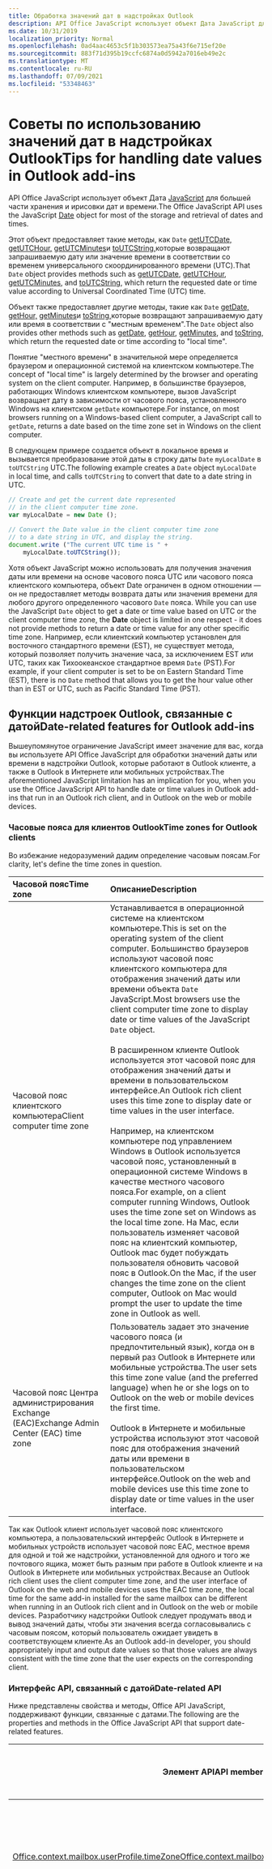 ```yaml
---
title: Обработка значений дат в надстройках Outlook
description: API Office JavaScript использует объект Дата JavaScript для большей части хранения и ирисовки дат и времени.
ms.date: 10/31/2019
localization_priority: Normal
ms.openlocfilehash: 0ad4aac4653c5f1b303573ea75a43f6e715ef20e
ms.sourcegitcommit: 883f71d395b19ccfc6874a0d5942a7016eb49e2c
ms.translationtype: MT
ms.contentlocale: ru-RU
ms.lasthandoff: 07/09/2021
ms.locfileid: "53348463"
---
```

# <a name="tips-for-handling-date-values-in-outlook-add-ins"></a><span data-ttu-id="0f69d-103">Советы по использованию значений дат в надстройках Outlook</span><span class="sxs-lookup"><span data-stu-id="0f69d-103">Tips for handling date values in Outlook add-ins</span></span>

<span data-ttu-id="0f69d-104">API Office JavaScript использует объект Дата [JavaScript](https://www.w3schools.com/jsref/jsref_obj_date.asp) для большей части хранения и ирисовки дат и времени.</span><span class="sxs-lookup"><span data-stu-id="0f69d-104">The Office JavaScript API uses the JavaScript [Date](https://www.w3schools.com/jsref/jsref_obj_date.asp) object for most of the storage and retrieval of dates and times.</span></span> 

<span data-ttu-id="0f69d-105">Этот объект предоставляет такие методы, как `Date` [getUTCDate,](https://www.w3schools.com/jsref/jsref_getutcdate.asp) [getUTCHour,](https://www.w3schools.com/jsref/jsref_getutchours.asp) [getUTCMinutes](https://www.w3schools.com/jsref/jsref_getutcminutes.asp)и [toUTCString,](https://www.w3schools.com/jsref/jsref_toutcstring.asp)которые возвращают запрашиваемую дату или значение времени в соответствии со временем универсального скоординированного времени (UTC).</span><span class="sxs-lookup"><span data-stu-id="0f69d-105">That `Date` object provides methods such as [getUTCDate](https://www.w3schools.com/jsref/jsref_getutcdate.asp), [getUTCHour](https://www.w3schools.com/jsref/jsref_getutchours.asp), [getUTCMinutes](https://www.w3schools.com/jsref/jsref_getutcminutes.asp), and [toUTCString](https://www.w3schools.com/jsref/jsref_toutcstring.asp), which return the requested date or time value according to Universal Coordinated Time (UTC) time.</span></span>

<span data-ttu-id="0f69d-106">Объект также предоставляет другие методы, такие как `Date` [getDate,](https://www.w3schools.com/jsref/jsref_getutcdate.asp) [getHour,](https://www.w3schools.com/jsref/jsref_getutchours.asp) [getMinutes](https://www.w3schools.com/jsref/jsref_getminutes.asp)и [toString,](https://www.w3schools.com/jsref/jsref_tostring_date.asp)которые возвращают запрашиваемую дату или время в соответствии с "местным временем".</span><span class="sxs-lookup"><span data-stu-id="0f69d-106">The `Date` object also provides other methods such as [getDate](https://www.w3schools.com/jsref/jsref_getutcdate.asp), [getHour](https://www.w3schools.com/jsref/jsref_getutchours.asp), [getMinutes](https://www.w3schools.com/jsref/jsref_getminutes.asp), and [toString](https://www.w3schools.com/jsref/jsref_tostring_date.asp), which return the requested date or time according to "local time".</span></span>

<span data-ttu-id="0f69d-107">Понятие "местного времени" в значительной мере определяется браузером и операционной системой на клиентском компьютере.</span><span class="sxs-lookup"><span data-stu-id="0f69d-107">The concept of "local time" is largely determined by the browser and operating system on the client computer.</span></span> <span data-ttu-id="0f69d-108">Например, в большинстве браузеров, работающих Windows клиентском компьютере, вызов JavaScript возвращает дату в зависимости от часового пояса, установленного Windows на клиентском `getDate` компьютере.</span><span class="sxs-lookup"><span data-stu-id="0f69d-108">For instance, on most browsers running on a Windows-based client computer, a JavaScript call to `getDate`, returns a date based on the time zone set in Windows on the client computer.</span></span>

<span data-ttu-id="0f69d-109">В следующем примере создается объект в локальное время и вызывается преобразование этой даты в строку даты `Date` `myLocalDate` в `toUTCString` UTC.</span><span class="sxs-lookup"><span data-stu-id="0f69d-109">The following example creates a `Date` object `myLocalDate` in local time, and calls `toUTCString` to convert that date to a date string in UTC.</span></span>

```js
// Create and get the current date represented 
// in the client computer time zone.
var myLocalDate = new Date (); 

// Convert the Date value in the client computer time zone
// to a date string in UTC, and display the string.
document.write ("The current UTC time is " + 
    myLocalDate.toUTCString());
```

<span data-ttu-id="0f69d-110">Хотя объект JavaScript можно использовать для получения значения даты или времени на основе часового пояса UTC или часового пояса клиентского компьютера, объект Date ограничен в одном отношении — он не предоставляет методы возврата даты или значения времени для любого другого определенного часового `Date` пояса. </span><span class="sxs-lookup"><span data-stu-id="0f69d-110">While you can use the JavaScript `Date` object to get a date or time value based on UTC or the client computer time zone, the **Date** object is limited in one respect - it does not provide methods to return a date or time value for any other specific time zone.</span></span> <span data-ttu-id="0f69d-111">Например, если клиентский компьютер установлен для восточного стандартного времени (EST), не существует метода, который позволяет получить значение часа, за исключением EST или UTC, таких как Тихоокеанское стандартное время `Date` (PST).</span><span class="sxs-lookup"><span data-stu-id="0f69d-111">For example, if your client computer is set to be on Eastern Standard Time (EST), there is no `Date` method that allows you to get the hour value other than in EST or UTC, such as Pacific Standard Time (PST).</span></span>


## <a name="date-related-features-for-outlook-add-ins"></a><span data-ttu-id="0f69d-112">Функции надстроек Outlook, связанные с датой</span><span class="sxs-lookup"><span data-stu-id="0f69d-112">Date-related features for Outlook add-ins</span></span>

<span data-ttu-id="0f69d-113">Вышеупомянутое ограничение JavaScript имеет значение для вас, когда вы используете API Office JavaScript для обработки значений даты или времени в надстройки Outlook, которые работают в Outlook клиенте, а также в Outlook в Интернете или мобильных устройствах.</span><span class="sxs-lookup"><span data-stu-id="0f69d-113">The aforementioned JavaScript limitation has an implication for you, when you use the Office JavaScript API to handle date or time values in Outlook add-ins that run in an Outlook rich client, and in Outlook on the web or mobile devices.</span></span>


### <a name="time-zones-for-outlook-clients"></a><span data-ttu-id="0f69d-114">Часовые пояса для клиентов Outlook</span><span class="sxs-lookup"><span data-stu-id="0f69d-114">Time zones for Outlook clients</span></span>

<span data-ttu-id="0f69d-115">Во избежание недоразумений дадим определение часовым поясам.</span><span class="sxs-lookup"><span data-stu-id="0f69d-115">For clarity, let's define the time zones in question.</span></span>

|<span data-ttu-id="0f69d-116">**Часовой пояс**</span><span class="sxs-lookup"><span data-stu-id="0f69d-116">**Time zone**</span></span>|<span data-ttu-id="0f69d-117">**Описание**</span><span class="sxs-lookup"><span data-stu-id="0f69d-117">**Description**</span></span>|
|:-----|:-----|
|<span data-ttu-id="0f69d-118">Часовой пояс клиентского компьютера</span><span class="sxs-lookup"><span data-stu-id="0f69d-118">Client computer time zone</span></span>|<span data-ttu-id="0f69d-119">Устанавливается в операционной системе на клиентском компьютере.</span><span class="sxs-lookup"><span data-stu-id="0f69d-119">This is set on the operating system of the client computer.</span></span> <span data-ttu-id="0f69d-120">Большинство браузеров используют часовой пояс клиентского компьютера для отображения значений даты или времени объекта `Date` JavaScript.</span><span class="sxs-lookup"><span data-stu-id="0f69d-120">Most browsers use the client computer time zone to display date or time values of the JavaScript `Date` object.</span></span><br/><br/><span data-ttu-id="0f69d-121">В расширенном клиенте Outlook используется этот часовой пояс для отображения значений даты и времени в пользовательском интерфейсе.</span><span class="sxs-lookup"><span data-stu-id="0f69d-121">An Outlook rich client uses this time zone to display date or time values in the user interface.</span></span> <br/><br/><span data-ttu-id="0f69d-122">Например, на клиентском компьютере под управлением Windows в Outlook используется часовой пояс, установленный в операционной системе Windows в качестве местного часового пояса.</span><span class="sxs-lookup"><span data-stu-id="0f69d-122">For example, on a client computer running Windows, Outlook uses the time zone set on Windows as the local time zone.</span></span> <span data-ttu-id="0f69d-123">На Mac, если пользователь изменяет часовой пояс на клиентский компьютер, Outlook mac будет побуждать пользователя обновить часовой пояс в Outlook.</span><span class="sxs-lookup"><span data-stu-id="0f69d-123">On the Mac, if the user changes the time zone on the client computer, Outlook on Mac would prompt the user to update the time zone in Outlook as well.</span></span>|
|<span data-ttu-id="0f69d-124">Часовой пояс Центра администрирования Exchange (EAC)</span><span class="sxs-lookup"><span data-stu-id="0f69d-124">Exchange Admin Center (EAC) time zone</span></span>|<span data-ttu-id="0f69d-125">Пользователь задает это значение часового пояса (и предпочтительный язык), когда он в первый раз Outlook в Интернете или мобильные устройства.</span><span class="sxs-lookup"><span data-stu-id="0f69d-125">The user sets this time zone value (and the preferred language) when he or she logs on to Outlook on the web or mobile devices the first time.</span></span> <br/><br/><span data-ttu-id="0f69d-126">Outlook в Интернете и мобильные устройства используют этот часовой пояс для отображения значений даты или времени в пользовательском интерфейсе.</span><span class="sxs-lookup"><span data-stu-id="0f69d-126">Outlook on the web and mobile devices use this time zone to display date or time values in the user interface.</span></span>|

<span data-ttu-id="0f69d-127">Так как Outlook клиент использует часовой пояс клиентского компьютера, а пользовательский интерфейс Outlook в Интернете и мобильных устройств использует часовой пояс EAC, местное время для одной и той же надстройки, установленной для одного и того же почтового ящика, может быть разным при работе в Outlook клиенте и на Outlook в Интернете или мобильных устройствах.</span><span class="sxs-lookup"><span data-stu-id="0f69d-127">Because an Outlook rich client uses the client computer time zone, and the user interface of Outlook on the web and mobile devices uses the EAC time zone, the local time for the same add-in installed for the same mailbox can be different when running in an Outlook rich client and in Outlook on the web or mobile devices.</span></span> <span data-ttu-id="0f69d-128">Разработчику надстройки Outlook следует продумать ввод и вывод значений даты, чтобы эти значения всегда согласовывались с часовым поясом, который пользователь ожидает увидеть в соответствующем клиенте.</span><span class="sxs-lookup"><span data-stu-id="0f69d-128">As an Outlook add-in developer, you should appropriately input and output date values so that those values are always consistent with the time zone that the user expects on the corresponding client.</span></span>


### <a name="date-related-api"></a><span data-ttu-id="0f69d-129">Интерфейс API, связанный с датой</span><span class="sxs-lookup"><span data-stu-id="0f69d-129">Date-related API</span></span>

<span data-ttu-id="0f69d-130">Ниже представлены свойства и методы, Office API JavaScript, поддерживают функции, связанные с датами.</span><span class="sxs-lookup"><span data-stu-id="0f69d-130">The following are the properties and methods in the Office JavaScript API that support date-related features.</span></span>

|<span data-ttu-id="0f69d-131">Элемент API</span><span class="sxs-lookup"><span data-stu-id="0f69d-131">API member</span></span>|<span data-ttu-id="0f69d-132">Представление часового пояса</span><span class="sxs-lookup"><span data-stu-id="0f69d-132">Time zone representation</span></span>|<span data-ttu-id="0f69d-133">Пример в расширенном клиенте Outlook</span><span class="sxs-lookup"><span data-stu-id="0f69d-133">Example in an Outlook rich client</span></span>|<span data-ttu-id="0f69d-134">Пример в Outlook в Интернете или мобильных устройствах</span><span class="sxs-lookup"><span data-stu-id="0f69d-134">Example in Outlook on the web or mobile devices</span></span>|
|--------------|----------------------------|-------------------------------------|-------------------|
|[<span data-ttu-id="0f69d-135">Office.context.mailbox.userProfile.timeZone</span><span class="sxs-lookup"><span data-stu-id="0f69d-135">Office.context.mailbox.userProfile.timeZone</span></span>](/javascript/api/outlook/office.userprofile?view=outlook-js-preview&preserve-view=true#timezone)|<span data-ttu-id="0f69d-136">В расширенном клиенте Outlook это свойство возвращает часовой пояс клиентского компьютера.</span><span class="sxs-lookup"><span data-stu-id="0f69d-136">In an Outlook rich client, this property returns the client computer time zone.</span></span> <span data-ttu-id="0f69d-137">В Outlook в Интернете и мобильных устройствах это свойство возвращает часовой пояс EAC.</span><span class="sxs-lookup"><span data-stu-id="0f69d-137">In Outlook on the web and mobile devices, this property returns the EAC time zone.</span></span> |<span data-ttu-id="0f69d-138">EST</span><span class="sxs-lookup"><span data-stu-id="0f69d-138">EST</span></span>|<span data-ttu-id="0f69d-139">PST</span><span class="sxs-lookup"><span data-stu-id="0f69d-139">PST</span></span>|
|<span data-ttu-id="0f69d-140">[Office.context.mailbox.item.dateTimeCreated](../reference/objectmodel/preview-requirement-set/office.context.mailbox.item.md#properties) и [Office.context.mailbox.item.dateTimeModified](../reference/objectmodel/preview-requirement-set/office.context.mailbox.item.md#properties)</span><span class="sxs-lookup"><span data-stu-id="0f69d-140">[Office.context.mailbox.item.dateTimeCreated](../reference/objectmodel/preview-requirement-set/office.context.mailbox.item.md#properties) and [Office.context.mailbox.item.dateTimeModified](../reference/objectmodel/preview-requirement-set/office.context.mailbox.item.md#properties)</span></span>|<span data-ttu-id="0f69d-141">Каждое из этих свойств возвращает объект `Date` JavaScript.</span><span class="sxs-lookup"><span data-stu-id="0f69d-141">Each of these properties returns a JavaScript `Date` object.</span></span> <span data-ttu-id="0f69d-142">Это значение правильно UTC, как показано в следующем примере, имеет одинаковое значение в Outlook `Date` `myUTCDate` клиенте, Outlook в Интернете и мобильных устройствах.</span><span class="sxs-lookup"><span data-stu-id="0f69d-142">This `Date` value is UTC-correct, as shown in the following example - `myUTCDate` has the same value in an Outlook rich client, Outlook on the web and mobile devices.</span></span><br/><br/>`var myDate = Office.mailbox.item.dateTimeCreated;`<br/>`var myUTCDate = myDate.getUTCDate;`<br/><br/><span data-ttu-id="0f69d-143">Однако вызов возвращает значение даты в часовом поясе клиентского компьютера, которое соответствует часовому поясу, используемому для отображения значений времени даты в интерфейсе клиента Outlook, но может быть иным, чем часовой пояс EAC, используемый Outlook в Интернете и мобильными устройствами в пользовательском `myDate.getDate` интерфейсе.</span><span class="sxs-lookup"><span data-stu-id="0f69d-143">However, calling  `myDate.getDate` returns a date value in the client computer time zone, which is consistent with the time zone used to display date times values in the Outlook rich client interface, but may be different from the EAC time zone that Outlook on the web and mobile devices use in its user interface.</span></span>|<span data-ttu-id="0f69d-144">Если элемент создан в 9 часов утра в формате времени UTC, для метода</span><span class="sxs-lookup"><span data-stu-id="0f69d-144">If the item is created at 9am UTC:</span></span><br/><br/>`Office.mailbox.item.`<br/><span data-ttu-id="0f69d-145">`dateTimeCreated.getHours` возвращается значение 4 часа утра в формате времени EST.</span><span class="sxs-lookup"><span data-stu-id="0f69d-145">`dateTimeCreated.getHours` returns 4am EST.</span></span><br/><br/><span data-ttu-id="0f69d-146">Если элемент изменен в 11 часов утра в формате времени UTC, для метода</span><span class="sxs-lookup"><span data-stu-id="0f69d-146">If the item is modified at 11am UTC:</span></span><br/><br/>`Office.mailbox.item.`<br/><span data-ttu-id="0f69d-147">`dateTimeModified.getHours` возвращается значение 6 часов утра в формате времени EST.</span><span class="sxs-lookup"><span data-stu-id="0f69d-147">`dateTimeModified.getHours` returns 6am EST.</span></span>|<span data-ttu-id="0f69d-148">Если элемент создан в 9 часов утра в формате времени UTC, для метода</span><span class="sxs-lookup"><span data-stu-id="0f69d-148">If the item creation time is 9am UTC:</span></span><br/><br/>`Office.mailbox.item.`</br><span data-ttu-id="0f69d-149">`dateTimeCreated.getHours` возвращается значение 4 часа утра в формате времени EST.</span><span class="sxs-lookup"><span data-stu-id="0f69d-149">`dateTimeCreated.getHours` returns 4am EST.</span></span><br/><br/><span data-ttu-id="0f69d-150">Если элемент изменен в 11 часов утра в формате времени UTC, для метода</span><span class="sxs-lookup"><span data-stu-id="0f69d-150">If the item is modified at 11am UTC:</span></span><br/><br/>`Office.mailbox.item.`</br><span data-ttu-id="0f69d-151">`dateTimeModified.getHours` возвращается значение 6 часов утра в формате времени EST.</span><span class="sxs-lookup"><span data-stu-id="0f69d-151">`dateTimeModified.getHours` returns 6am EST.</span></span><br/><br/><span data-ttu-id="0f69d-152">Обратите внимание, что если необходимо отобразить время создания или изменения в пользовательском интерфейсе, следует сначала преобразовать время в формат PST, чтобы оно соответствовало формату времени остального пользовательского интерфейса.</span><span class="sxs-lookup"><span data-stu-id="0f69d-152">Notice that if you want to display the creation or modification time in the user interface, you would want to first convert the time to PST to be consistent with the rest of the user interface.</span></span>|
|[<span data-ttu-id="0f69d-153">Office.context.mailbox.displayNewAppointmentForm</span><span class="sxs-lookup"><span data-stu-id="0f69d-153">Office.context.mailbox.displayNewAppointmentForm</span></span>](../reference/objectmodel/preview-requirement-set/office.context.mailbox.md#methods)|<span data-ttu-id="0f69d-154">Для каждого из _параметров_ _"Начните" и "Конец"_ требуется объект JavaScript. `Date`</span><span class="sxs-lookup"><span data-stu-id="0f69d-154">Each of the  _Start_ and _End_ parameters requires a JavaScript `Date` object.</span></span> <span data-ttu-id="0f69d-155">Аргументы должны быть корректно UTC независимо от часового пояса, используемого в пользовательском интерфейсе богатого клиента Outlook или Outlook в Интернете или мобильных устройств.</span><span class="sxs-lookup"><span data-stu-id="0f69d-155">The arguments should be UTC-correct regardless of the time zone used in the user interface of an Outlook rich client, or Outlook on the web or mobile devices.</span></span>|<span data-ttu-id="0f69d-156">Если значениями начального и конечного времени для формы встречи являются 9 и 11 часов утра в формате времени UTC, следует убедиться, что аргументы `start` и `end` правильны относительно формата времени UTC. Это означает, что для метода</span><span class="sxs-lookup"><span data-stu-id="0f69d-156">If the start and end times for the appointment form are 9am UTC and 11am UTC, then you should assure that the `start` and `end` arguments are UTC-correct, which means:</span></span><br/><br/><ul><li><span data-ttu-id="0f69d-157">`start.getUTCHours` возвращается значение 9 часов утра в формате времени UTC, а для метода</span><span class="sxs-lookup"><span data-stu-id="0f69d-157">`start.getUTCHours` returns 9am UTC</span></span></li><li><span data-ttu-id="0f69d-158">`end.getUTCHours` возвращается значение 11 часов утра в формате времени UTC</span><span class="sxs-lookup"><span data-stu-id="0f69d-158">`end.getUTCHours` returns 11am UTC</span></span></li></ul>|<span data-ttu-id="0f69d-159">Если значениями начального и конечного времени для формы встречи являются 9 и 11 часов утра в формате времени UTC, следует убедиться, что аргументы `start` и `end` правильны относительно формата времени UTC. Это означает, что для метода</span><span class="sxs-lookup"><span data-stu-id="0f69d-159">If the start and end times for the appointment form are 9am UTC and 11am UTC, then you should assure that the `start` and `end` arguments are UTC-correct, which means:</span></span><br/><br/><ul><li><span data-ttu-id="0f69d-160">`start.getUTCHours` возвращается значение 9 часов утра в формате времени UTC, а для метода</span><span class="sxs-lookup"><span data-stu-id="0f69d-160">`start.getUTCHours` returns 9am UTC</span></span></li><li><span data-ttu-id="0f69d-161">`end.getUTCHours` возвращается значение 11 часов утра в формате времени UTC</span><span class="sxs-lookup"><span data-stu-id="0f69d-161">`end.getUTCHours` returns 11am UTC</span></span></li></ul>|

## <a name="helper-methods-for-date-related-scenarios"></a><span data-ttu-id="0f69d-162">Вспомогательные методы для сценариев, связанных с датами</span><span class="sxs-lookup"><span data-stu-id="0f69d-162">Helper methods for date-related scenarios</span></span>


<span data-ttu-id="0f69d-163">Как описано в предыдущих разделах, так как "локальное время" для пользователя в Outlook в Интернете или мобильных устройствах может быть разным для богатого клиента Outlook, но объект даты **JavaScript** поддерживает преобразование только в часовой пояс клиента или UTC, API javaScript Office предоставляет два метода: [Office.context.mailbox.convertToLocalClientTime](../reference/objectmodel/preview-requirement-set/office.context.mailbox.md#methods) и [Office.context.mailbox.convertToUtcClientTime](../reference/objectmodel/preview-requirement-set/office.context.mailbox.md#methods).</span><span class="sxs-lookup"><span data-stu-id="0f69d-163">As described in the preceding sections, because the "local time" for a user in Outlook on the web or mobile devices can be different on an Outlook rich client, but the JavaScript **Date** object supports converting to only the client computer time zone or UTC, the Office JavaScript API provides two helper methods: [Office.context.mailbox.convertToLocalClientTime](../reference/objectmodel/preview-requirement-set/office.context.mailbox.md#methods) and [Office.context.mailbox.convertToUtcClientTime](../reference/objectmodel/preview-requirement-set/office.context.mailbox.md#methods).</span></span>

<span data-ttu-id="0f69d-164">Эти методы помощника заботятся о необходимости по-разному обрабатывать дату или время для следующих двух сценариев, связанных с датами, в Outlook клиенте, Outlook в Интернете и мобильных устройствах, тем самым усиливая "один раз записи" для разных клиентов надстройки.</span><span class="sxs-lookup"><span data-stu-id="0f69d-164">These helper methods take care of any need to handle date or time differently for the following two date-related scenarios, in an Outlook rich client, Outlook on the web and mobile devices, thus reinforcing "write-once" for different clients of your add-in.</span></span>


### <a name="scenario-a-displaying-item-creation-or-modified-time"></a><span data-ttu-id="0f69d-165">Сценарий A. Отображение времени создания или изменения элементов</span><span class="sxs-lookup"><span data-stu-id="0f69d-165">Scenario A: Displaying item creation or modified time</span></span>

<span data-ttu-id="0f69d-166">Если отображается время создания элемента () или время изменения (в пользовательском интерфейсе, сначала используйте для преобразования объекта, предоставленного этими свойствами, чтобы получить представление словаря в соответствующее `Item.dateTimeCreated` `Item.dateTimeModified` `convertToLocalClientTime` `Date` локальное время.</span><span class="sxs-lookup"><span data-stu-id="0f69d-166">If you are displaying the item creation time (`Item.dateTimeCreated`) or modification time (`Item.dateTimeModified`in the user interface, first use `convertToLocalClientTime` to convert the `Date` object provided by these properties to obtain a dictionary representation in the appropriate local time.</span></span> <span data-ttu-id="0f69d-167">Затем отображаются части даты словаря.</span><span class="sxs-lookup"><span data-stu-id="0f69d-167">Then display the parts of the dictionary date.</span></span> <span data-ttu-id="0f69d-168">Ниже приводится пример этого сценария.</span><span class="sxs-lookup"><span data-stu-id="0f69d-168">The following is an example of this scenario.</span></span>


```js
// This date is UTC-correct.
var myDate = Office.context.mailbox.item.dateTimeCreated;

// Call helper method to get date in dictionary format, 
// represented in the appropriate local time.
// In an Outlook rich client, this is dictionary format 
// in client computer time zone.
// In Outlook on the web or mobile devices, this dictionary 
// format is in EAC time zone.
var myLocalDictionaryDate = Office.context.mailbox.convertToLocalClientTime(myDate);

// Display different parts of the dictionary date.
document.write ("The item was created at " + myLocalDictionaryDate["hours"] + 
    ":" + myLocalDictionaryDate["minutes"]);)
```

<span data-ttu-id="0f69d-169">Обратите внимание на разницу между богатым клиентом Outlook клиентом и Outlook в Интернете `convertToLocalClientTime` или мобильными устройствами:</span><span class="sxs-lookup"><span data-stu-id="0f69d-169">Note that `convertToLocalClientTime` takes care of the difference between an Outlook rich client, and Outlook on the web or mobile devices:</span></span>


- <span data-ttu-id="0f69d-170">Если обнаруживает, что текущее приложение является богатым клиентом, метод преобразует представление в представление словаря в том же часовом поясе клиентского компьютера, в соответствии с остальной частью богатого пользовательского интерфейса `convertToLocalClientTime` `Date` клиента.</span><span class="sxs-lookup"><span data-stu-id="0f69d-170">If `convertToLocalClientTime` detects the current application is a rich client, the method converts the `Date` representation to a dictionary representation in the same client computer time zone, consistent with the rest of the rich client user interface.</span></span>
    
- <span data-ttu-id="0f69d-171">Если обнаруживается текущее приложение Outlook в Интернете или мобильных устройств, метод преобразует представление UTC-правильно в формат словаря в часовом поясе EAC, в соответствии с остальной частью пользовательского интерфейса Outlook в Интернете или мобильных `convertToLocalClientTime` `Date` устройств.</span><span class="sxs-lookup"><span data-stu-id="0f69d-171">If `convertToLocalClientTime` detects the current application is Outlook on the web or mobile devices, the method converts the UTC-correct `Date` representation to a dictionary format in the EAC time zone, consistent with the rest of the Outlook on the web or mobile devices user interface.</span></span>
    

### <a name="scenario-b-displaying-start-and-end-dates-in-a-new-appointment-form"></a><span data-ttu-id="0f69d-172">Сценарий Б. Отображение дат начала и окончания в форме создания встречи</span><span class="sxs-lookup"><span data-stu-id="0f69d-172">Scenario B: Displaying start and end dates in a new appointment form</span></span>

<span data-ttu-id="0f69d-173">Если вы получаете в качестве ввода различные части значения даты, представленного в локальное время, и хотели бы предоставить это значение словаря в виде начала или окончания в форме встречи, сначала используйте метод помощника для преобразования значения словаря в объект, правильный `convertToUtcClientTime` `Date` UTC.</span><span class="sxs-lookup"><span data-stu-id="0f69d-173">If you are obtaining as input different parts of a date-time value represented in the local time, and would like to provide this dictionary input value as a start or end time in an appointment form, first use the `convertToUtcClientTime` helper method to convert the dictionary value to a UTC-correct `Date` object.</span></span>

<span data-ttu-id="0f69d-174">В указанном ниже примере предположим, что `myLocalDictionaryStartDate` и `myLocalDictionaryEndDate` — значения даты и времени в формате словаря, полученные от пользователя.</span><span class="sxs-lookup"><span data-stu-id="0f69d-174">In the following example, assume  `myLocalDictionaryStartDate` and `myLocalDictionaryEndDate` are date-time values in dictionary format that you have obtained from the user.</span></span> <span data-ttu-id="0f69d-175">Эти значения основаны на локальном времени, в зависимости от клиентской платформы.</span><span class="sxs-lookup"><span data-stu-id="0f69d-175">These values are based on the local time, dependent on the client platform.</span></span>

```js
var myUTCCorrectStartDate = Office.context.mailbox.convertToUtcClientTime(myLocalDictionaryStartDate);
var myUTCCorrectEndDate = Office.context.mailbox.convertToUtcClientTime(myLocalDictionaryEndDate);

```

<span data-ttu-id="0f69d-176">В результате получаются значения `myUTCCorrectStartDate` и `myUTCCorrectEndDate`, правильные относительно UTC.</span><span class="sxs-lookup"><span data-stu-id="0f69d-176">The resultant values,  `myUTCCorrectStartDate` and `myUTCCorrectEndDate`, are UTC-correct.</span></span> <span data-ttu-id="0f69d-177">Затем передайте эти объекты в качестве аргументов для параметров Start и End метода для отображения `Date` новой формы   `Mailbox.displayNewAppointmentForm` встречи.</span><span class="sxs-lookup"><span data-stu-id="0f69d-177">Then pass these `Date` objects as arguments for the _Start_ and _End_ parameters of the `Mailbox.displayNewAppointmentForm` method to display the new appointment form.</span></span>

<span data-ttu-id="0f69d-178">Обратите внимание на разницу между богатым клиентом Outlook клиентом и Outlook в Интернете `convertToUtcClientTime` или мобильными устройствами:</span><span class="sxs-lookup"><span data-stu-id="0f69d-178">Note that `convertToUtcClientTime` takes care of the difference between an Outlook rich client, and Outlook on the web or mobile devices:</span></span>


- <span data-ttu-id="0f69d-179">Если обнаруживает, что текущее приложение является Outlook клиентом, метод просто преобразует представление словаря `convertToUtcClientTime` в `Date` объект.</span><span class="sxs-lookup"><span data-stu-id="0f69d-179">If `convertToUtcClientTime` detects the current application is an Outlook rich client, the method simply converts the dictionary representation to a `Date` object.</span></span> <span data-ttu-id="0f69d-180">Этот `Date` объект является корректным по UTC, как и ожидалось `displayNewAppointmentForm` .</span><span class="sxs-lookup"><span data-stu-id="0f69d-180">This `Date` object is UTC-correct, as expected by `displayNewAppointmentForm`.</span></span>
    
- <span data-ttu-id="0f69d-181">Если обнаруживается текущее приложение Outlook в Интернете или мобильных устройств, метод преобразует формат словаря значений даты и времени, выраженных в часовом поясе `convertToUtcClientTime` EAC, в `Date` объект.</span><span class="sxs-lookup"><span data-stu-id="0f69d-181">If `convertToUtcClientTime` detects the current application is Outlook on the web or mobile devices, the method converts the dictionary format of the date and time values expressed in the EAC time zone to a `Date` object.</span></span> <span data-ttu-id="0f69d-182">Этот `Date` объект является корректным по UTC, как и ожидалось `displayNewAppointmentForm` .</span><span class="sxs-lookup"><span data-stu-id="0f69d-182">This `Date` object is UTC-correct, as expected by `displayNewAppointmentForm`.</span></span>
    
## <a name="see-also"></a><span data-ttu-id="0f69d-183">См. также</span><span class="sxs-lookup"><span data-stu-id="0f69d-183">See also</span></span>

- [<span data-ttu-id="0f69d-184">Развертывание и установка надстроек Outlook для тестирования</span><span class="sxs-lookup"><span data-stu-id="0f69d-184">Deploy and install Outlook add-ins for testing</span></span>](testing-and-tips.md)
